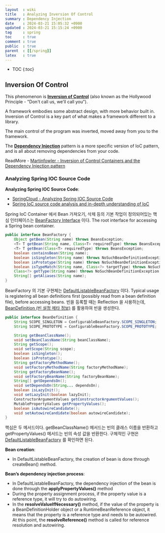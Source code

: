 ```yaml
---
layout  : wiki
title   : Analyzing Inversion Of Control
summary : Dependency Injection
date    : 2024-03-21 15:05:32 +0900
updated : 2024-03-21 15:15:24 +0900
tag     : spring
toc     : true
comment : true
public  : true
parent  : [[/spring]]
latex   : true
---
```

* TOC
{:toc}

## Inversion Of Control

This phenomenon is __[Inversion of Control](https://martinfowler.com/bliki/InversionOfControl.html)__ (also known as the Hollywood Principle - "Don't call us, we'll call you").

A framework embodies some abstract design, with more behavior built in. Inversion of Control is a key part of what makes a framework different to a library.

The main control of the program was inverted, moved away from you to the framework.

The __[Dependency Injection](https://baekjungho.github.io/wiki/spring/spring-di/)__ pattern is a more specific version of IoC pattern, and is all about removing dependencies from your code.

ReadMore - [Martinfowler - Inversion of Control Containers and the Dependency Injection pattern](https://martinfowler.com/articles/injection.html#InversionOfControl)

### Analyzing Spring IOC Source Code

__Analyzing Spring IOC Source Code__:
- [SpringCloud - Analyzing Spring IOC Source Code](https://www.springcloud.io/post/2023-07/spring-ioc/#gsc.tab=0)
- [Spring IoC source code analysis and in-depth understanding of IoC](https://mp.weixin.qq.com/s/UuFdWGjBmJlDg4BelGL8GQ)

Spring IoC Container 에서 Bean 가져오기, 삭제 등의 기본 작업이 정의되어있는 핵심 인터페이스는 [BeanFactory Interface](https://docs.spring.io/spring-framework/docs/current/javadoc-api/org/springframework/beans/factory/BeanFactory.html) 이다. The root interface for accessing a Spring bean container.

```java
public interface BeanFactory {
    Object getBean(String name) throws BeansException;
    <T> T getBean(String name, Class<T> requiredType) throws BeansException;
    <T> T getBean(Class<T> requiredType) throws BeansException;
    boolean containsBean(String name);
    boolean isSingleton(String name) throws NoSuchBeanDefinitionException;
    boolean isPrototype(String name) throws NoSuchBeanDefinitionException;
    boolean isTypeMatch(String name, Class<?> targetType) throws NoSuchBeanDefinitionException;
    Class<?> getType(String name) throws NoSuchBeanDefinitionException;
    String[] getAliases(String name);
}
```

BeanFactory 의 기본 구현체는 [DefaultListableBeanFactory](https://docs.spring.io/spring-framework/docs/current/javadoc-api/org/springframework/beans/factory/support/DefaultListableBeanFactory.html) 이다. Typical usage is registering all bean definitions first (possibly read from a bean definition file), before accessing beans.
빈을 등록할 때는 Reflection 을 사용하는데, [BeanDefinition (빈 설정 메타 정보)](https://baekjungho.github.io/wiki/spring/spring-di/#beandefinition) 를 활용하여 빈을 생성한다.

```java
public interface BeanDefinition {
    String SCOPE_SINGLETON = ConfigurableBeanFactory.SCOPE_SINGLETON;
    String SCOPE_PROTOTYPE = ConfigurableBeanFactory.SCOPE_PROTOTYPE;

    String getBeanClassName();
    void setBeanClassName(String beanClassName);
    String getScope();
    void setScope(String scope);
    boolean isSingleton();
    boolean isPrototype();
    String getFactoryMethodName();
    void setFactoryMethodName(String factoryMethodName);
    String getFactoryBeanName();
    void setFactoryBeanName(String factoryBeanName);
    String[] getDependsOn();
    void setDependsOn(String... dependsOn);
    boolean isLazyInit();
    void setLazyInit(boolean lazyInit);
    ConstructorArgumentValues getConstructorArgumentValues();
    MutablePropertyValues getPropertyValues();
    boolean isAutowireCandidate();
    void setAutowireCandidate(boolean autowireCandidate);
}
```

핵심은 두 메서드이다. getBeanClassName() 메서드는 빈의 클래스 이름을 반환하고 getPropertyValues() 메서드는 빈의 속성 값을 반환한다.
구체적인 구현은 [DefaultListableBeanFactory](https://docs.spring.io/spring-framework/docs/current/javadoc-api/org/springframework/beans/factory/support/DefaultListableBeanFactory.html) 를 확인하면 된다.

__Bean creation__:
- In DefaultListableBeanFactory, the creation of bean is done through createBean() method.

__Bean’s dependency injection process__:
- In DefaultListableBeanFactory, the dependency injection of the bean is done through the __applyPropertyValues()__ method
- During the property assignment process, if the property value is a reference type, it will try to do autowiring.
- In the __resolveValueIfNecessary()__ method, if the value of the property is a BeanDefinitionHolder object or a RuntimeBeanReference object, it means that the property is a reference type and needs to be autowired. At this point, the __resolveReference()__ method is called for reference resolution and autowiring.

